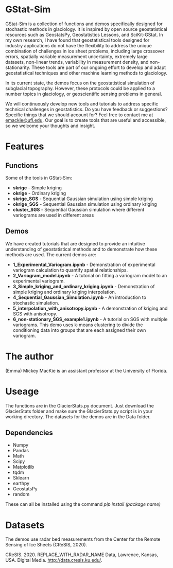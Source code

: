 # GStat-Sim
GStat-Sim is a collection of functions and demos specifically designed for stochastic methods in glaciology. It is inspired by open source geostatistical resources such as GeostatsPy, Geostatistics Lessons, and SciKit-GStat. In my own research, I have found that geostatistical tools designed for industry applications do not have the flexibility to address the unique combination of challenges in ice sheet problems, including large crossover errors, spatially variable measurement uncertainty, extremely large datasets, non-linear trends, variability in measurement density, and non-stationarity. These tools are part of our ongoing effort to develop and adapt geostatistical techniques and other machine learning methods to glaciology.

In its current state, the demos focus on the geostatistical simulation of subglacial topography. However, these protocols could be applied to a number topics in glaciology, or geoscientific sensing problems in general.

We will continuously develop new tools and tutorials to address specific technical challenges in geostatistics. Do you have feedback or suggestions? Specific things that we should account for? Feel free to contact me at emackie@ufl.edu. Our goal is to create tools that are useful and accessible, so we welcome your thoughts and insight.

# Features

## Functions
Some of the tools in GStat-Sim:

* **skrige** - Simple kriging
* **okrige** - Ordinary kriging
* **skrige_SGS** - Sequential Gaussian simulation using simple kriging
* **okrige_SGS** - Sequential Gaussian simulation using ordinary kriging
* **cluster_SGS** - Sequential Gaussian simulation where different variograms are used in different areas

## Demos
We have created tutorials that are designed to provide an intuitive understanding of geostatistical methods and to demonstrate how these methods are used. The current demos are:

* **1_Experimental_Variogram.ipynb** - Demonstration of experimental variogram calculation to quantify spatial relationships.
* **2_Variogram_model.ipynb** - A tutorial on fitting a variogram model to an experimental variogram.
* **3_Simple_kriging_and_ordinary_kriging.ipynb** - Demonstration of simple kriging and ordinary kriging interpolation.
* **4_Sequential_Gaussian_Simulation.ipynb** - An introduction to stochastic simulation.
* **5_interpolation_with_anisotropy.ipynb** - A demonstration of kriging and SGS with anisotropy.
* **6_non-stationary_SGS_example1.ipynb** - A tutorial on SGS with multiple variograms. This demo uses k-means clustering to divide the conditioning data into groups that are each assigned their own variogram.


# The author
(Emma) Mickey MacKie is an assistant professor at the University of Florida.

# Useage
The functions are in the GlacierStats.py document. Just download the GlacierStats folder and make sure the GlacierStats.py script is in your working directory. The datasets for the demos are in the Data folder.

## Dependencies
* Numpy
* Pandas
* Math
* Scipy
* Matplotlib
* tqdm
* Sklearn
* earthpy
* GeostatsPy
* random

These can all be installed using the command *pip install (package name)*

# Datasets

The demos use radar bed measurements from the Center for the Remote Sensing of Ice Sheets (CReSIS, 2020).

CReSIS. 2020. REPLACE_WITH_RADAR_NAME Data, Lawrence, Kansas, USA. Digital Media. http://data.cresis.ku.edu/.
